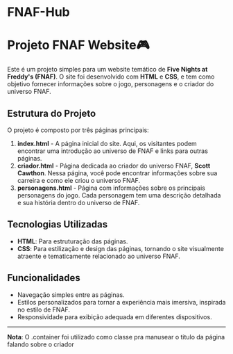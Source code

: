 # FNAF-Hub
# Projeto FNAF Website🎮

Este é um projeto simples para um website temático de **Five Nights at Freddy's (FNAF)**. O site foi desenvolvido com **HTML** e **CSS**, e tem como objetivo fornecer informações sobre o jogo, personagens e o criador do universo FNAF.

## Estrutura do Projeto

O projeto é composto por três páginas principais:

1. **index.html** - A página inicial do site. Aqui, os visitantes podem encontrar uma introdução ao universo de FNAF e links para outras páginas.
2. **criador.html** - Página dedicada ao criador do universo FNAF, **Scott Cawthon**. Nessa página, você pode encontrar informações sobre sua carreira e como ele criou o universo FNAF.
3. **personagens.html** - Página com informações sobre os principais personagens do jogo. Cada personagem tem uma descrição detalhada e sua história dentro do universo de FNAF.

## Tecnologias Utilizadas

- **HTML**: Para estruturação das páginas.
- **CSS**: Para estilização e design das páginas, tornando o site visualmente atraente e tematicamente relacionado ao universo FNAF.

## Funcionalidades

- Navegação simples entre as páginas.
- Estilos personalizados para tornar a experiência mais imersiva, inspirada no estilo de FNAF.
- Responsividade para exibição adequada em diferentes dispositivos.

---

**Nota**: O .container foi utilizado como classe pra manusear o titulo da página falando sobre o criador


<!-- Código feito por Manuela Karpinski -->

